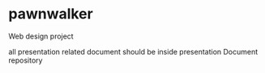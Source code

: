 # pawnwalker

Web design project 

all presentation related document should be inside presentation Document repository
